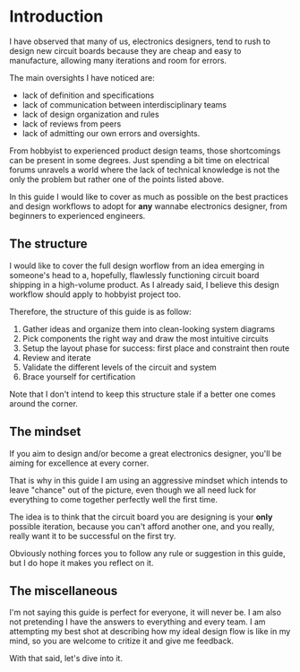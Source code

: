 # Introduction

I have observed that many of us, electronics designers, tend to rush to design new circuit boards because they are cheap and easy to manufacture, allowing many iterations and room for errors.

The main oversights I have noticed are:

- lack of definition and specifications
- lack of communication between interdisciplinary teams
- lack of design organization and rules
- lack of reviews from peers
- lack of admitting our own errors and oversights.

From hobbyist to experienced product design teams, those shortcomings can be present in some degrees.
Just spending a bit time on electrical forums unravels a world where the lack of technical knowledge is not the only the problem but rather one of the points listed above.

In this guide I would like to cover as much as possible on the best practices and design workflows to adopt for **any** wannabe electronics designer, from beginners to experienced engineers.

## The structure

I would like to cover the full design worflow from an idea emerging in someone's head to a, hopefully, flawlessly functioning circuit board shipping in a high-volume product. As I already said, I believe this design workflow should apply to hobbyist project too.

Therefore, the structure of this guide is as follow:

1. Gather ideas and organize them into clean-looking system diagrams
0. Pick components the right way and draw the most intuitive circuits
0. Setup the layout phase for success: first place and constraint then route 
0. Review and iterate
0. Validate the different levels of the circuit and system
0. Brace yourself for certification

Note that I don't intend to keep this structure stale if a better one comes around the corner.

## The mindset

If you aim to design and/or become a great electronics designer, you'll be aiming for excellence at every corner.

That is why in this guide I am using an aggressive mindset which intends to leave "chance" out of the picture, even though we all need luck for everything to come together perfectly well the first time.

The idea is to think that the circuit board you are designing is your **only** possible iteration, because you can't afford another one, and you really, really want it to be successful on the first try.

Obviously nothing forces you to follow any rule or suggestion in this guide, but I do hope it makes you reflect on it.

## The miscellaneous

I'm not saying this guide is perfect for everyone, it will never be. I am also not pretending I have the answers to everything and every team. I am attempting my best shot at describing how my ideal design flow is like in my mind, so you are welcome to critize it and give me feedback.

With that said, let's dive into it.
